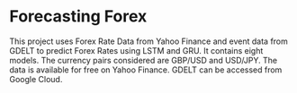 # Forecasting Forex
 This project uses Forex Rate Data from Yahoo Finance and event data from GDELT to predict Forex Rates using LSTM and GRU.
 It contains eight models. The currency pairs considered are GBP/USD and USD/JPY.
 The data is available for free on Yahoo Finance. GDELT can be accessed from Google Cloud.
